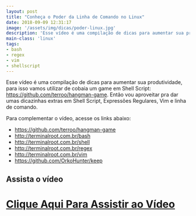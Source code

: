 ```yaml
---
layout: post
title: "Conheça o Poder da Linha de Comando no Linux"
date: 2018-09-09 12:31:17
image: '/assets/img/dicas/poder-linux.jpg'
description: 'Esse vídeo é uma compilação de dicas para aumentar sua produtividade, para isso vamos utilizar de cobaia um game em Shell Script.'
main-class: 'linux'
tags:
- bash
- regex
- vim
- shellscript
---
```


Esse vídeo é uma compilação de dicas para aumentar sua produtividade, para isso vamos utilizar de cobaia um game em Shell Script: <https://github.com/terroo/hangman-game>. Então vou aproveitar pra dar umas dicazinhas extras em Shell Script, Expressões Regulares, Vim e linha de comando.

Para complementar o vídeo, acesse os links abaixo:
- <https://github.com/terroo/hangman-game>
- <http://terminalroot.com.br/bash>
- <http://terminalroot.com.br/shell>
- <http://terminalroot.com.br/regex>
- <http://terminalroot.com.br/vim>
- <https://github.com/OrkoHunter/keep>

## Assista o vídeo
# [Clique Aqui Para Assistir ao Vídeo](https://youtu.be/YWCfeC8vtIk)
